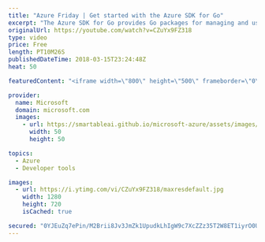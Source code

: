 ```yaml
---
title: "Azure Friday | Get started with the Azure SDK for Go"
excerpt: "The Azure SDK for Go provides Go packages for managing and using Azure services using the Go language. Deploy your Go app to Azure Web Apps and take advantage of managed services, such as PostgreSQL, Storage, Identity, and more.  For more information, see:  Azure SDK for Go - https://aka.ms/azfr/393/01"
originalUrl: https://youtube.com/watch?v=CZuYx9FZ318
type: video
price: Free
length: PT10M26S
publishedDateTime: 2018-03-15T23:24:48Z
heat: 50

featuredContent: "<iframe width=\"800\" height=\"500\" frameborder=\"0\" src=\"https://www.youtube.com/embed/CZuYx9FZ318\" allow=\"accelerometer; autoplay; encrypted-media; gyroscope; picture-in-picture\" allowfullscreen></iframe>"

provider:
  name: Microsoft
  domain: microsoft.com
  images:
    - url: https://smartableai.github.io/microsoft-azure/assets/images/organizations/microsoft.com-50x50.jpg
      width: 50
      height: 50

topics:
  - Azure
  - Developer tools

images:
  - url: https://i.ytimg.com/vi/CZuYx9FZ318/maxresdefault.jpg
    width: 1280
    height: 720
    isCached: true

secured: "0YJEuZq7ePin/M2Brii8Jv3JmZk1UpudkLhIgW9c7XcZZz35T2W8ET1iyrO0UQn+5HgOlgpxnL3xTWY6f3l/q8LvYUBxjYGrmi9fOofhlm/rSxk7cLNm23UMzQ96eVm7Lyv5Ced9E3JzE4RUsC/VPeiSx4IuMrfXIXl7MKzHHBU94un+xSyeYILR9+0Itx0NeNmjM5mOwrd/3gh+IQCaMDuG4LmHcihwM5h8PqQXUPa1JlxdAE6MNChuhZ2WiAgS1ArHqXwD3Fp+y9+vwrES6N3UZdiiKG4krDZ5fDed2HO46h2HWFJHMJgosLsKuLW00xyzPIGkwf3u8opRcmK/sIhnhaIULmeAaGqh4iW4mldCkNDwEN3VkzePagnWWDqS9F/vuYfO5bs2wnIL9+BxNnTsLvVlMdmSucdb6RzS7vI=;5FXmZ0W40DNE6/L+i4QksQ=="
---
```


